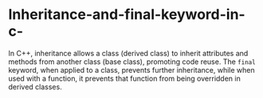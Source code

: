 # Inheritance-and-final-keyword-in-c-
In C++, inheritance allows a class (derived class) to inherit attributes and methods from another class (base class), promoting code reuse. The `final` keyword, when applied to a class, prevents further inheritance, while when used with a function, it prevents that function from being overridden in derived classes.
